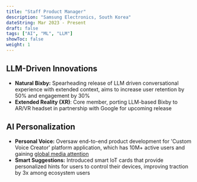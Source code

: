 ```yaml
---
title: "Staff Product Manager"
description: "Samsung Electronics, South Korea"
dateString: Mar 2023 - Present
draft: false
tags: ["AI", "ML", "LLM"]
showToc: false
weight: 1
--- 
```

## LLM-Driven Innovations
- **Natural Bixby:** Spearheading release of LLM driven conversational experience with extended context, aims to increase user retention by 50% and engagement by 30%
- **Extended Reality (XR)**: Core member, porting LLM-based Bixby to AR/VR headset in partnership with Google for upcoming release

## AI Personalization
- **Personal Voice:** Oversaw end-to-end product development for 'Custom Voice Creator' platform application, which has 10M+ active users and gaining [global media attention](https://timesofindia.indiatimes.com/gadgets-news/samsungs-bixby-can-now-be-your-new-personal-voice-clone-to-annoy-spammers/articleshow/103364266.cms)
- **Smart Suggestions:** Introduced smart IoT cards that provide personalized hints for users to control their devices, improving traction by 3x among ecosystem users
